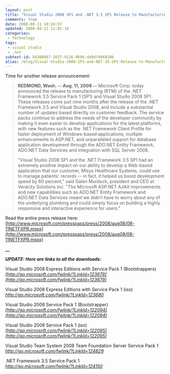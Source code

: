 ```yaml
---
layout: post
title: "Visual Studio 2008 SP1 and .NET 3.5 SP1 Release to Manufacturing"
comments: true
date: 2008-08-11 10:24:57
updated: 2008-08-11 11:01:18
categories:
 - Technology
tags:
 - visual studio
 - .net
subtext-id: b4308867-3037-4126-9696-da9dfd66020b
alias: /blog/Visual-Studio-2008-SP1-and-NET-35-SP1-Release-to-Manufacturing.aspx
---
```



Time for another release announcement:

> **REDMOND, Wash. -- Aug. 11, 2008 --** Microsoft Corp. today announced the release to manufacturing (RTM) of the .NET Framework 3.5 Service Pack 1 (SP1) and Visual Studio 2008 SP1. These releases come just nine months after the release of the .NET Framework 3.5 and Visual Studio 2008, and include a substantial number of updates based directly on customer feedback. The service packs continue to address the needs of the developer community by making it even easier to develop applications for the latest platforms, with new features such as the .NET Framework Client Profile for faster deployment of Windows-based applications, multiple enhancements to ASP.NET, and unparalleled support for database application development through the ADO.NET Entity Framework, ADO.NET Data Services and integration with SQL Server 2008.
> 
> "Visual Studio 2008 SP1 and the .NET Framework 3.5 SP1 had an extremely positive impact on our ability to develop a Web-based application that our customer, Misys Healthcare Systems, could use to manage patients' records -- in fact, it helped us boost development speed by 60 percent," said Galen Murdock, president and CEO at Veracity Solutions Inc. "The Microsoft ASP.NET AJAX improvements and new capabilities such as ADO.NET Entity Framework and ADO.NET Data Services meant we didn't have to worry about any of the underlying plumbing and could simply focus on building a highly responsive and interactive experience for users."

Read the entire press release here:   
[http://www.microsoft.com/presspass/press/2008/aug08/08-11NETFXPR.mspx](http://www.microsoft.com/presspass/press/2008/aug08/08-11NETFXPR.mspx)

**__**

**_UPDATE: Here are links to all the downloads:_**

Visual Studio 2008 Express Editions with Service Pack 1 (Bootstrappers)   
_[http://go.microsoft.com/fwlink/?LinkId=123679](http://go.microsoft.com/fwlink/?LinkId=123679)_

Visual Studio 2008 Express Editions with Service Pack 1 (iso)   
_[http://go.microsoft.com/fwlink/?LinkId=123680 ](http://go.microsoft.com/fwlink/?LinkId=123680)_

Visual Studio 2008 Service Pack 1 (Bootstrapper)   
_[http://go.microsoft.com/fwlink/?LinkId=122094](http://go.microsoft.com/fwlink/?LinkId=122094)_

Visual Studio 2008 Service Pack 1 (iso)   
_[http://go.microsoft.com/fwlink/?LinkId=122095](http://go.microsoft.com/fwlink/?LinkId=122095)_

Visual Studio Team System 2008 Team Foundation Server Service Pack 1   
_[http://go.microsoft.com/fwlink/?LinkId=124829 ](http://go.microsoft.com/fwlink/?LinkId=124829)_

.NET Framework 3.5 Service Pack 1   
_[http://go.microsoft.com/fwlink/?LinkId=124150 ](http://go.microsoft.com/fwlink/?LinkId=124150)_
